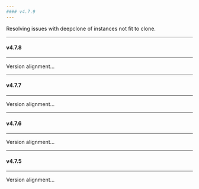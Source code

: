 ```yaml
---
#### v4.7.9
---
```


Resolving issues with deepclone of instances not fit to clone.

---
#### v4.7.8
---

Version alignment...

---
#### v4.7.7
---

Version alignment...

---
#### v4.7.6
---

Version alignment...

---
#### v4.7.5
---

Version alignment...
